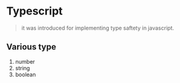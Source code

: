 # Typescript 

>it was introduced for implementing type saftety in javascript.

## Various type
1) number
2) string
3) boolean
